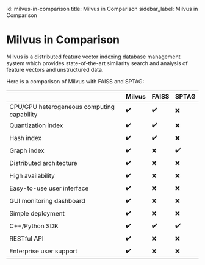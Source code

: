 id: milvus-in-comparison
title: Milvus in Comparison
sidebar_label: Milvus in Comparison

# Milvus in Comparison

Milvus is a distributed feature vector indexing database management system which provides state-of-the-art similarity search and analysis of feature vectors and unstructured data. 

Here is a comparison of Milvus with FAISS and SPTAG:

|                                            | Milvus | FAISS | SPTAG |
| ------------------------------------------ | ------ | ----- | ----- |
| CPU/GPU heterogeneous computing capability | ✔️      | ✔️     | ❌     |
| Quantization index                         | ✔️      | ✔️     | ❌     |
| Hash index                                 | ✔️      | ✔️     | ❌     |
| Graph index                                | ✔️      | ❌     | ✔️     |
| Distributed architecture                   | ✔️      | ❌     | ❌     |
| High availability                          | ✔️      | ❌     | ❌     |
| Easy-to-use user interface                 | ✔️      | ❌     | ❌     |
| GUI monitoring dashboard                   | ✔️      | ❌     | ❌     |
| Simple deployment                          | ✔️      | ❌     | ❌     |
| C++/Python SDK                             | ✔️      | ✔️     | ✔️     |
| RESTful API                                | ✔️      | ❌     | ❌     |
| Enterprise user support                    | ✔️      | ❌     | ❌     |

